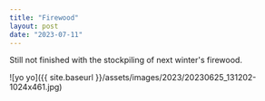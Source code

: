 ```yaml
---
title: "Firewood"
layout: post
date: "2023-07-11"
---
```


Still not finished with the stockpiling of next winter's firewood.

![yo yo]({{ site.baseurl }}/assets/images/2023/20230625_131202-1024x461.jpg)
